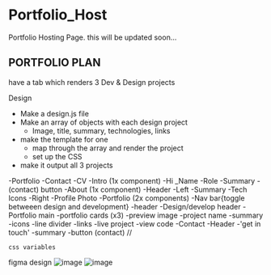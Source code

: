 # Portfolio_Host
Portfolio Hosting Page. this will be updated soon...







## PORTFOLIO PLAN

have a tab which renders 3 Dev & Design projects 

Design 
- Make a design.js file
- Make an array of objects with each design project
    - Image, title, summary, technologies, links
- make the template for one
    - map through the array and render the project
    - set up the CSS
- make it output all 3 projects

-Portfolio
  -Contact
   -CV
-Intro (1x component)
    -Hi
    _Name
    -Role
    -Summary
    -(contact) button
-About (1x component)
    -Header
    -Left
    -Summary
    -Tech Icons
    -Right
    -Profile Photo
-Portfolio (2x components)
    -Nav bar{toggle betweeen design and development}
    -header
    -Design/develop header
    -Portfolio main
    -portfolio cards (x3)
    -preview image
    -project name
    -summary
    -icons
    -line divider
    -links
    -live project
    -view code
-Contact
    -Header
    -'get in touch'
    -summary
    -button (contact)
    //
    
    css variables
    

figma design
![image](https://user-images.githubusercontent.com/90926637/178107778-77b2c747-6189-4e21-a688-5e08c2cd7ab2.png) ![image](https://user-images.githubusercontent.com/90926637/178107895-291da1c6-8bf3-41fb-b166-8d5710c0e776.png)


